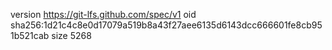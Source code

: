 version https://git-lfs.github.com/spec/v1
oid sha256:1d21c4c8e0d17079a519b8a43f27aee6135d6143dcc666601fe8cb951b521cab
size 5268
